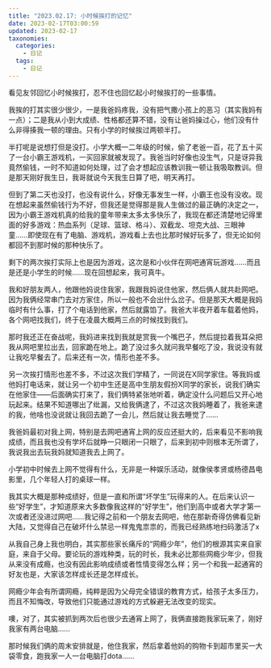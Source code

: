 ```yaml
---
title: "2023.02.17: 小时候挨打的记忆"
date: 2023-02-17T03:00:59
updated: 2023-02-17
taxonomies:
  categories:
    - 日记
  tags:
    - 日记
---
```


看见友邻回忆小时候挨打，忍不住也回忆起小时候挨打的一些事情。

我挨的打其实很少很少，一是我爸妈疼我，没有把气撒小孩上的恶习（其实我妈有一点）；二是我从小到大成绩、性格都还算不错，没有让爸妈操过心，他们没有什么非得揍我一顿的理由。只有小学的时候挨过两顿半打。

半打呢是说想打但是没打。小学大概一二年级的时候，偷了老爸一百，花了五十买了一台小霸王游戏机，一买回家就被发现了。我爸当时好像也没生气，只是讶异我竟然偷钱，一时不知道如何处理，过了会才想起应该教训我一顿让我吸取教训。但是那天刚好我生日，我哥就说今天我生日算了吧，明天再打。

但到了第二天也没打，也没有说什么，好像无事发生一样，小霸王也没有没收。现在想起来虽然偷钱行为不好，但我还是觉得那是我人生做过的最正确的决定之一，因为小霸王游戏机真的给我的童年带来太多太多快乐了，我现在都还清楚地记得里面的好多游戏：热血系列（足球、篮球、格斗）、双截龙、坦克大战、三眼神童……即使现在有了电脑、游戏机，游戏看上去也比那时候好玩多了，但无论如何都回不到那时候的那种快乐了。

剩下的两次挨打实际上也是因为游戏，这次是和小伙伴在网吧通宵玩游戏……而且是还是小学生的时候……现在回想起来，我可真牛。

我和好朋友两人，他跟他妈说住我家，我跟我妈说住他家，然后俩人就共赴网吧。因为我俩经常串门去对方家住，所以一般也不会出什么岔子。但是那天大概是我妈临时有什么事，打了个电话到他家，然后就露馅了。我爸大半夜开着车载着他妈，各个网吧找我们，终于在凌晨大概两三点的时候找到我们。

那时我还正在奋战呢，我妈进来找到我就是赏我一个嘴巴子，然后提拉着我耳朵把我从网吧里拉出去，回家跪在地上。跪了没过多久就问我早餐吃了没，我说没有就让我吃早餐去了。后来还有一次，情形也差不多。

另一次挨打情形也差不多，不过这次我们学精了，一同说在X同学家住。等我妈或他妈打电话来，就让另一个初中生还是高中生朋友假扮X同学的家长，说我们确实在他家住——后面确实打来了，我们俩特紧张地听着，确定没什么问题后又开心地玩起来。结果不知道哪出了纰漏，又给我俩逮了，不过这次我妈睡着了，我爸来逮的我，他啥也没说就让我回去跪了一会儿，然后就让我去睡觉了……

我爸妈最初对我上网，特别是去网吧通宵上网的反应还挺大的，后来看见不影响我成绩，而且我也没有学坏后就睁一只眼闭一只眼了，后来到初中则根本无所谓了，我说我出去玩我妈就知道我去上网了。

小学初中时候去上网不觉得有什么，无非是一种娱乐活动，就像侯孝贤或杨德昌电影里，几个年轻人打的桌球一样。

我其实大概是那种成绩好，但是一直和所谓“坏学生”玩得来的人。在后来认识一些“好学生”，才知道原来大多数像我这样的“好学生”，他们到高中或者大学才第一次或者还没进过网吧……我记得之前和一个朋友去网吧，他在那新奇得仿佛看见新大陆，又觉得自己在破坏什么禁忌一样鬼鬼祟祟的，而我已经熟练地扫码激活了x

从我自己身上我也明白，其实那些家长痛斥的“网瘾少年”，他们的根源其实来自家庭，来自于父母。要论玩的游戏种类，玩的时长，我未必比那些网瘾少年少，但我从来没有成瘾，也没有因此影响成绩或者性情变得怎么样；另一个和我一起通宵的好友也是，大家该怎样成长还是怎样成长。

网瘾少年会有所谓网瘾，纯粹是因为父母完全错误的教育方式，给孩子太多压力，而且不知悔改，导致他们只能通过游戏的方式躲避无法改变的现实。

噢，对了，其实被抓到两次后也很少去通宵上网了，我俩直接跑我家玩来了，刚好我家有两台电脑……

那时候我们俩的周末安排就是，他住我家，然后拿着他妈的购物卡到超市里买一大袋零食，跑我家一人一台电脑打dota……